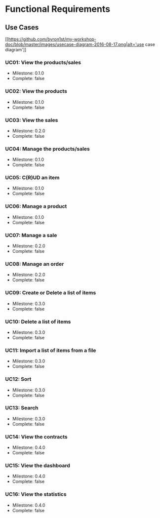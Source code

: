 # Functional Requirements
## Use Cases
[[https://github.com/byron1st/my-workshop-doc/blob/master/images/usecase-diagram-2016-08-17.png|alt='use case diagram']]
### UC01: View the products/sales
* Milestone: 0.1.0
* Complete: false

### UC02: View the products
* Milestone: 0.1.0
* Complete: false

### UC03: View the sales
* Milestone: 0.2.0
* Complete: false

### UC04: Manage the products/sales
* Milestone: 0.1.0
* Complete: false

### UC05: C(R)UD an item
* Milestone: 0.1.0
* Complete: false

### UC06: Manage a product
* Milestone: 0.1.0
* Complete: false

### UC07: Manage a sale
* Milestone: 0.2.0
* Complete: false

### UC08: Manage an order
* Milestone: 0.2.0
* Complete: false

### UC09: Create or Delete a list of items
* Milestone: 0.3.0
* Complete: false

### UC10: Delete a list of items
* Milestone: 0.3.0
* Complete: false

### UC11: Import a list of items from a file
* Milestone: 0.3.0
* Complete: false

### UC12: Sort
* Milestone: 0.3.0
* Complete: false

### UC13: Search
* Milestone: 0.3.0
* Complete: false

### UC14: View the contracts
* Milestone: 0.4.0
* Complete: false

### UC15: View the dashboard
* Milestone: 0.4.0
* Complete: false

### UC16: View the statistics
* Milestone: 0.4.0
* Complete: false

